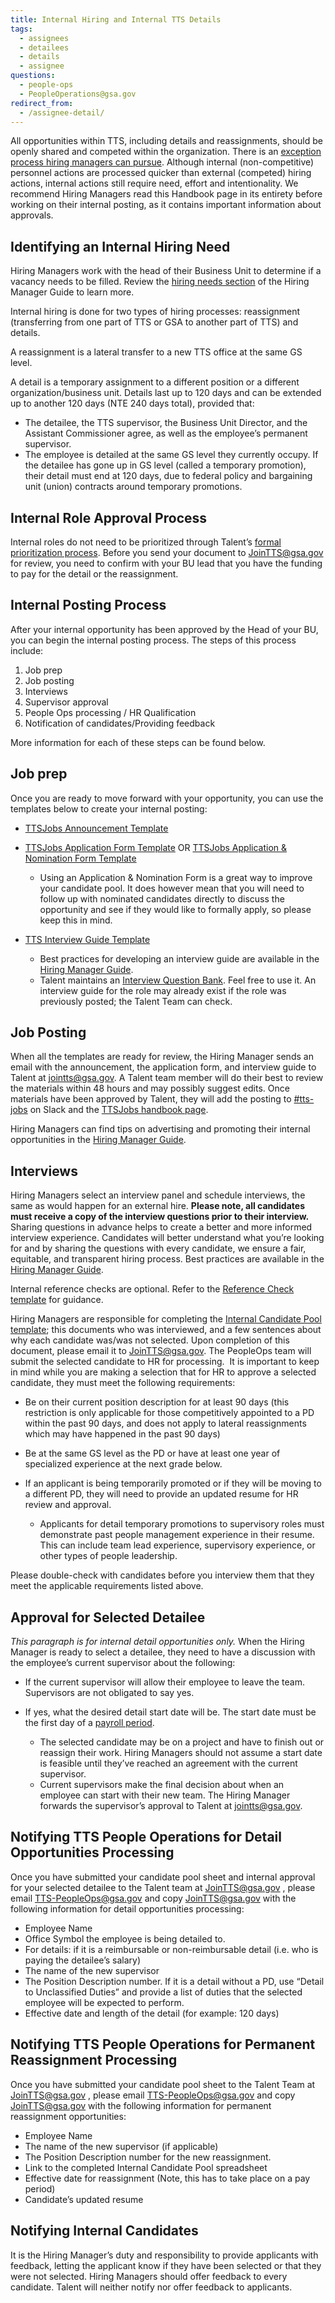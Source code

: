 ```yaml
---
title: Internal Hiring and Internal TTS Details
tags:
  - assignees
  - detailees
  - details
  - assignee
questions:
  - people-ops
  - PeopleOperations@gsa.gov
redirect_from:
  - /assignee-detail/
---
```


All opportunities within TTS, including details and reassignments, should be openly shared and competed within the organization. There is an [exception process hiring managers can pursue](https://docs.google.com/document/d/11PU1cjA7m55EiakrMh64wjvYGXj0SJKpB1ir2r2fa_8/edit#heading=h.s8r1ej1u91xe). Although internal (non-competitive) personnel actions are processed quicker than external (competed) hiring actions, internal actions still require need, effort and intentionality. We recommend Hiring Managers read this Handbook page in its entirety before working on their internal posting, as it contains important information about approvals.

## Identifying an Internal Hiring Need

Hiring Managers work with the head of their Business Unit to determine if a vacancy needs to be filled. Review the [hiring needs section](https://docs.google.com/document/d/1HDZYwc8E5_WepNvj55sqa3gc3W1NkHpd_110mSyD6RQ/edit#bookmark=id.7wigkxq4jm1i) of the Hiring Manager Guide to learn more.

Internal hiring is done for two types of hiring processes: reassignment (transferring from one part of TTS or GSA to another part of TTS) and details.

A reassignment is a lateral transfer to a new TTS office at the same GS level.

A detail is a temporary assignment to a different position or a different organization/business unit. Details last up to 120 days and can be extended up to another 120 days (NTE 240 days total), provided that:

- The detailee, the TTS supervisor, the Business Unit Director, and the Assistant Commissioner agree, as well as the employee’s permanent supervisor.
- The employee is detailed at the same GS level they currently occupy. If the detailee has gone up in GS level (called a temporary promotion), their detail must end at 120 days, due to federal policy and bargaining unit (union) contracts around temporary promotions.

## Internal Role Approval Process

Internal roles do not need to be prioritized through Talent’s [formal prioritization process](https://docs.google.com/document/d/1V-7IyFIlLifgRg89TNKTS5oisOF-QdAZsWYCy7ot7AA/edit). Before you send your document to [JoinTTS@gsa.gov](mailto:JoinTTS@gsa.gov) for review, you need to confirm with your BU lead that you have the funding to pay for the detail or the reassignment.

## Internal Posting Process

After your internal opportunity has been approved by the Head of your BU, you can begin the internal posting process. The steps of this process include:

1. Job prep
2. Job posting
3. Interviews
4. Supervisor approval
5. People Ops processing / HR Qualification
6. Notification of candidates/Providing feedback

More information for each of these steps can be found below.

## Job prep

Once you are ready to move forward with your opportunity, you can use the templates below to create your internal posting:

- [TTSJobs Announcement Template](https://docs.google.com/document/d/1YIliZcF8dhqs4GzBAKYj5niqdgcN4tggTTDl3zeIOO8/edit)
- [TTSJobs Application Form Template](https://docs.google.com/forms/d/1OBVfR1KP6-O3kb2nSuCekz22SYnt_XzZX3eYJP1xVF0/edit) OR [TTSJobs Application & Nomination Form Template](https://docs.google.com/forms/d/1C8OVwj-yvuHicDwPbtFTLxPLn8zZA6WK6HC-0uIzHwk/edit)

  - Using an Application & Nomination Form is a great way to improve your candidate pool. It does however mean that you will need to follow up with nominated candidates directly to discuss the opportunity and see if they would like to formally apply, so please keep this in mind.

- [TTS Interview Guide Template](https://docs.google.com/document/d/1GCVgMUBS-Hi7STLdWO6Ci47LXbYCz85U2kpVA71AZLc/edit)

  - Best practices for developing an interview guide are available in the [Hiring Manager Guide](https://docs.google.com/document/d/1HDZYwc8E5_WepNvj55sqa3gc3W1NkHpd_110mSyD6RQ/edit#).
  - Talent maintains an [Interview Question Bank](https://docs.google.com/spreadsheets/d/17ZHgw-xCPgpnnmf_7zsfURcHMJR1OQRECZDV7MJxEw0/edit#gid=84788186). Feel free to use it. An interview guide for the role may already exist if the role was previously posted; the Talent Team can check.

## Job Posting

When all the templates are ready for review, the Hiring Manager sends an email with the announcement, the application form, and interview guide to Talent at jointts@gsa.gov. A Talent team member will do their best to review the materials within 48 hours and may possibly suggest edits. Once materials have been approved by Talent, they will add the posting to [\#tts-jobs](https://gsa-tts.slack.com/messages/tts-jobs/) on Slack and the [TTSJobs handbook page]({{site.baseurl}}/ttsjobs/).

Hiring Managers can find tips on advertising and promoting their internal opportunities in the [Hiring Manager Guide](https://docs.google.com/document/d/1HDZYwc8E5_WepNvj55sqa3gc3W1NkHpd_110mSyD6RQ/edit#bookmark=id.rmgryyopbn7r).

## Interviews

Hiring Managers select an interview panel and schedule interviews, the same as would happen for an external hire. **Please note, all candidates must receive a copy of the interview questions prior to their interview.** Sharing questions in advance helps to create a better and more informed interview experience. Candidates will better understand what you’re looking for and by sharing the questions with every candidate, we ensure a fair, equitable, and transparent hiring process. Best practices are available in the [Hiring Manager Guide](https://docs.google.com/document/d/1HDZYwc8E5_WepNvj55sqa3gc3W1NkHpd_110mSyD6RQ/edit).

Internal reference checks are optional. Refer to the [Reference Check template](https://docs.google.com/document/d/1QL6711NSv3nsIlN_3Rc7DFk8Apubyy8ugQHAAEWRWgc/edit) for guidance.

Hiring Managers are responsible for completing the [Internal Candidate Pool template](https://docs.google.com/spreadsheets/d/1EN3iLUmmDQ4iX5k-AsDsUPUd_igrEy3BEtlIs5KM59w/edit); this documents who was interviewed, and a few sentences about why each candidate was/was not selected. Upon completion of this document, please email it to [JoinTTS@gsa.gov](mailto:JoinTTS@gsa.gov). The PeopleOps team will submit the selected candidate to HR for processing.  It is important to keep in mind while you are making a selection that for HR to approve a selected candidate, they must meet the following requirements:

- Be on their current position description for at least 90 days (this restriction is only applicable for those competitively appointed to a PD within the past 90 days, and does not apply to lateral reassignments which may have happened in the past 90 days)
- Be at the same GS level as the PD or have at least one year of specialized experience at the next grade below.
- If an applicant is being temporarily promoted or if they will be moving to a different PD, they will need to provide an updated resume for HR review and approval.

  - Applicants for detail temporary promotions to supervisory roles must demonstrate past people management experience in their resume. This can include team lead experience, supervisory experience, or other types of people leadership.

Please double-check with candidates before you interview them that they meet the applicable requirements listed above.

## Approval for Selected Detailee

_This paragraph is for internal detail opportunities only._ When the Hiring Manager is ready to select a detailee, they need to have a discussion with the employee’s current supervisor about the following:

- If the current supervisor will allow their employee to leave the team. Supervisors are not obligated to say yes.
- If yes, what the desired detail start date will be. The start date must be the first day of a [payroll period](https://www.gsa.gov/buying-selling/purchasing-programs/shared-services/payroll-shared-services/payroll-calendars).

  - The selected candidate may be on a project and have to finish out or reassign their work. Hiring Managers should not assume a start date is feasible until they’ve reached an agreement with the current supervisor.
  - Current supervisors make the final decision about when an employee can start with their new team.
    The Hiring Manager forwards the supervisor’s approval to Talent at [jointts@gsa.gov](mailto:jointts@gsa.gov).

## Notifying TTS People Operations for Detail Opportunities Processing

Once you have submitted your candidate pool sheet and internal approval for your selected detailee to the Talent team at [JoinTTS@gsa.gov](mailto:JoinTTS@gsa.gov) , please email [TTS-PeopleOps@gsa.gov](mailto:TTS-PeopleOps@gsa.gov) and copy [JoinTTS@gsa.gov](mailto:JoinTTS@gsa.gov) with the following information for detail opportunities processing:

- Employee Name
- Office Symbol the employee is being detailed to.
- For details: if it is a reimbursable or non-reimbursable detail (i.e. who is paying the detailee’s salary)
- The name of the new supervisor
- The Position Description number. If it is a detail without a PD, use “Detail to Unclassified Duties” and provide a list of duties that the selected employee will be expected to perform.
- Effective date and length of the detail (for example: 120 days)

## Notifying TTS People Operations for Permanent Reassignment Processing

Once you have submitted your candidate pool sheet to the Talent Team at [JoinTTS@gsa.gov](mailto:JoinTTS@gsa.gov) , please email [TTS-PeopleOps@gsa.gov](mailto:TTS-PeopleOps@gsa.gov) and copy [JoinTTS@gsa.gov](mailto:JoinTTS@gsa.gov) with the following information for permanent reassignment opportunities:

- Employee Name
- The name of the new supervisor (if applicable)
- The Position Description number for the new reassignment.
- Link to the completed Internal Candidate Pool spreadsheet
- Effective date for reassignment (Note, this has to take place on a pay period)
- Candidate’s updated resume

## Notifying Internal Candidates

It is the Hiring Manager’s duty and responsibility to provide applicants with feedback, letting the applicant know if they have been selected or that they were not selected. Hiring Managers should offer feedback to every candidate. Talent will neither notify nor offer feedback to applicants.
